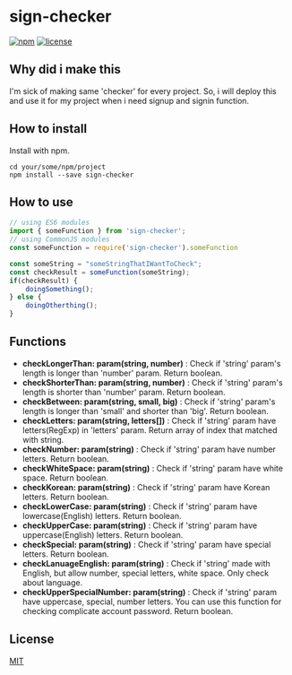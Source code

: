 # sign-checker
[![npm](https://img.shields.io/badge/npm-v1.0.7-blue.svg)](https://www.npmjs.com/package/sign-checker) 
[![license](https://img.shields.io/badge/license-MIT-blue.svg)](https://github.com/ninanung/sign-checker/blob/master/LICENSE)

## Why did i make this  
I'm sick of making same 'checker' for every project. So, i will deploy this and use it for my project when i need signup and signin function.  

## How to install  
Install with npm.
```
cd your/some/npm/project
npm install --save sign-checker
```  

## How to use  

```javascript
// using ES6 modules
import { someFunction } from 'sign-checker';
// using CommonJS modules
const someFunction = require('sign-checker').someFunction

const someString = "someStringThatIWantToCheck";
const checkResult = someFunction(someString);
if(checkResult) {
    doingSomething();
} else {
    doingOtherthing();
}
```  

## Functions  
- __checkLongerThan: param(string, number)__ : Check if 'string' param's length is longer than 'number' param. Return boolean.
- __checkShorterThan: param(string, number)__ : Check if 'string' param's length is shorter than 'number' param. Return boolean.
- __checkBetween: param(string, small, big)__ : Check if 'string' param's length is longer than 'small' and shorter than 'big'. Return boolean.
- __checkLetters: param(string, letters[])__ : Check if 'string' param have letters(RegExp) in 'letters' param. Return array of index that matched with string.
- __checkNumber: param(string)__ : Check if 'string' param have number letters. Return boolean.
- __checkWhiteSpace: param(string)__ : Check if 'string' param have white space. Return boolean.
- __checkKorean: param(string)__ : Check if 'string' param have Korean letters. Return boolean.
- __checkLowerCase: param(string)__ : Check if 'string' param have lowercase(English) letters. Return boolean.
- __checkUpperCase: param(string)__ : Check if 'string' param have uppercase(English) letters. Return boolean.
- __checkSpecial: param(string)__ : Check if 'string' param have special letters. Return boolean.
- __checkLanuageEnglish: param(string)__ : Check if 'string' made with English, but allow number, special letters, white space. Only check about language.
- __checkUpperSpecialNumber: param(string)__ : Check if 'string' param have uppercase, special, number letters. You can use this function for checking complicate account password. Return boolean.

## License  
[MIT](LICENSE)